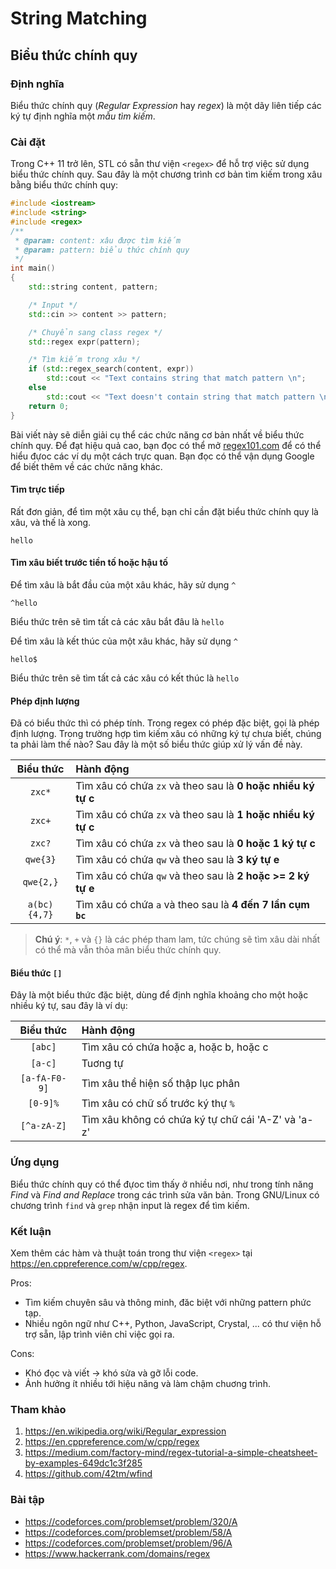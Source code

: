 # String Matching

<!-- regex.md -->
<!-- Written by Nguyen Tuan Dung <@dungwinux> -->

## Biểu thức chính quy

### Định nghĩa

Biểu thức chính quy (_Regular Expression_ hay _regex_) là một dãy liên tiếp các
ký tự định nghĩa một _mẫu tìm kiếm_.

### Cài đặt

Trong C++ 11 trở lên, STL có sẵn thư viện `<regex>` để hỗ trợ việc sử dụng biểu
thức chính quy. Sau đây là một chương trình cơ bản tìm kiếm trong xâu bằng biểu
thức chính quy:

```cpp
#include <iostream>
#include <string>
#include <regex>
/**
 * @param: content: xâu được tìm kiếm
 * @param: pattern: biểu thức chính quy
 */
int main()
{
    std::string content, pattern;

    /* Input */
    std::cin >> content >> pattern;

    /* Chuyển sang class regex */
    std::regex expr(pattern);

    /* Tìm kiếm trong xâu */
    if (std::regex_search(content, expr))
        std::cout << "Text contains string that match pattern \n";
    else
        std::cout << "Text doesn't contain string that match pattern \n";
    return 0;
}
```

Bài viết này sẽ diễn giải cụ thể các chức năng cơ bản nhất về biểu thức chính
quy. Để đạt hiệu quả cao, bạn đọc có thể mở [regex101.com](https://regex101.com)
để có thể hiểu đựoc các ví dụ một cách trực quan. Bạn đọc có thể vận dụng Google
để biết thêm về các chức năng khác.

#### Tìm trực tiếp

Rất đơn giản, để tìm một xâu cụ thể, bạn chỉ cần đặt biểu thức chính quy là xâu,
và thế là xong.

```regex
hello
```

#### Tìm xâu biết trước tiền tố hoặc hậu tố

Để tìm xâu là bắt đầu của một xâu khác, hãy sử dụng `^`

```
^hello
```

Biểu thức trên sẽ tìm tất cả các xâu bắt đâu là `hello`

Để tìm xâu là kết thúc của một xâu khác, hãy sử dụng `^`

```
hello$
```

Biểu thức trên sẽ tìm tất cả các xâu có kết thúc là `hello`

#### Phép định lượng

Đã có biểu thức thì có phép tính. Trong regex có phép đặc biệt, gọi là phép định
lượng. Trong trường hợp tìm kiếm xâu có những ký tự chưa biết, chúng ta phải làm
thế nào? Sau đây là một số biểu thức giúp xử lý vấn đề này.

|  Biểu thức   | Hành động                                                    |
| :----------: | :----------------------------------------------------------- |
|    `zxc*`    | Tìm xâu có chứa `zx` và theo sau là **0 hoặc nhiều ký tự c** |
|    `zxc+`    | Tìm xâu có chứa `zx` và theo sau là **1 hoặc nhiều ký tự c** |
|    `zxc?`    | Tìm xâu có chứa `zx` và theo sau là **0 hoặc 1 ký tự c**     |
|   `qwe{3}`   | Tìm xâu có chứa `qw` và theo sau là **3 ký tự e**            |
|  `qwe{2,}`   | Tìm xâu có chứa `qw` và theo sau là **2 hoặc >= 2 ký tự e**  |
| `a(bc){4,7}` | Tìm xâu có chứa `a` và theo sau là **4 đến 7 lần cụm `bc`**  |

> **Chú ý**: `*`, `+` và `{}` là các phép tham lam, tức chúng sẽ tìm xâu dài nhất
> có thể mà vẫn thỏa mãn biểu thức chính quy.

#### Biểu thức `[]`

Đây là một biểu thức đặc biệt, dùng để định nghĩa khoảng cho một hoặc nhiều ký
tự, sau đây là ví dụ:

|   Biểu thức   | Hành động                                          |
| :-----------: | :------------------------------------------------- |
|    `[abc]`    | Tìm xâu có chứa hoặc a, hoặc b, hoặc c             |
|    `[a-c]`    | Tuơng tự                                           |
| `[a-fA-F0-9]` | Tìm xâu thể hiện số thập lục phân                  |
|   `[0-9]%`    | Tìm xâu có chữ số trước ký thự `%`                 |
|  `[^a-zA-Z]`  | Tìm xâu không có chứa ký tự chữ cái 'A-Z' và 'a-z' |

### Ứng dụng

Biểu thức chính quy có thể đựoc tìm thấy ở nhiều nơi, như trong tính năng _Find_
và _Find and Replace_ trong các trình sửa văn bản. Trong GNU/Linux có chương
trình `find` và `grep` nhận input là regex để tìm kiếm.

### Kết luận

Xem thêm các hàm và thuật toán trong thư viện `<regex>` tại
https://en.cppreference.com/w/cpp/regex.

Pros:
- Tìm kiếm chuyên sâu và thông minh, đăc biệt với những pattern phức tạp.
- Nhiều ngôn ngữ như C++, Python, JavaScript, Crystal, ... có thư viện hỗ trợ sẵn,
lập trình viên chỉ việc gọi ra.

Cons:
- Khó đọc và viết -> khó sửa và gỡ lỗi code.
- Ảnh hưởng ít nhiều tới hiệu năng và làm chậm chuơng trình.

### Tham khảo

1. https://en.wikipedia.org/wiki/Regular_expression
2. https://en.cppreference.com/w/cpp/regex
3. https://medium.com/factory-mind/regex-tutorial-a-simple-cheatsheet-by-examples-649dc1c3f285
4. https://github.com/42tm/wfind

### Bài tập

- https://codeforces.com/problemset/problem/320/A
- https://codeforces.com/problemset/problem/58/A
- https://codeforces.com/problemset/problem/96/A
- https://www.hackerrank.com/domains/regex